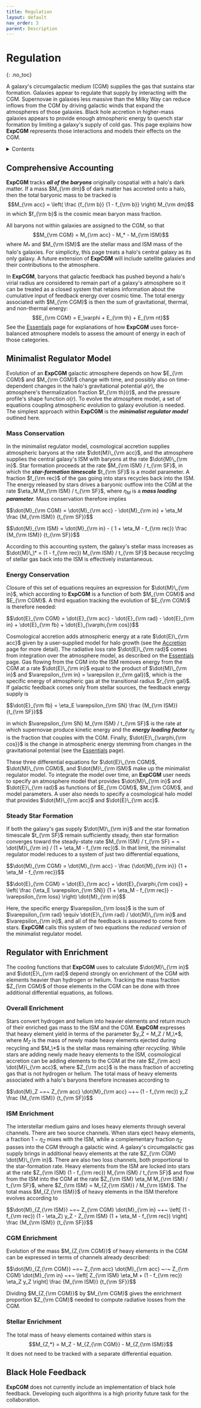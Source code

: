 ```yaml
---
title: Regulation
layout: default
nav_order: 3
parent: Description
---
```


<head>
  <title>MathJax tests</title>

  <script src="https://polyfill.io/v3/polyfill.min.js?features=es6"></script>

  <script>
    MathJax = {
     tex: {
      inlineMath: [['$', '$']],
      displayMath: [ ['$$','$$'], ["\\(","\\)"] ],
      processEscapes: true
      }
     };
  </script>

 <script id="MathJax-script" async
     src="https://cdn.jsdelivr.net/npm/mathjax@3/es5/tex-chtml.js">
  </script>
</head>

# Regulation
{: .no_toc}

A galaxy's circumgalactic medium (CGM) supplies the gas that sustains star formation. Galaxies appear to regulate that supply by interacting with the CGM. Supernovae in galaxies less massive than the Milky Way can reduce inflows from the CGM by driving galactic winds that expand the atmospheres of those galaxies. Black hole accretion in higher-mass galaxies appears to provide enough atmospheric energy to quench star formation by limiting a galaxy's supply of cold gas. This page explains how **ExpCGM** represents those interactions and models their effects on the CGM.

<details closed markdown="block">
  <summary>
   Contents
  </summary>
  {: .text-delta}
- TOC
{:toc}  
</details>

## Comprehensive Accounting

**ExpCGM** tracks ***all of the baryons*** originally cospatial with a halo's dark matter. If a mass $M_{\rm dm}$ of dark matter has accreted onto a halo, then the total baryonic mass to be tracked is
 $$M_{\rm acc} = \left( \frac {f_{\rm b}} {1 - f_{\rm b}} \right) M_{\rm dm}$$
in which $f_{\rm b}$ is the cosmic mean baryon mass fraction. 

All baryons not within galaxies are assigned to the CGM, so that
  $$M_{\rm CGM} = M_{\rm acc} - M_* - M_{\rm ISM}$$
where $M_*$ and $M_{\rm ISM}$ are the stellar mass and ISM mass of the halo's galaxies. For simplicity, this page treats a halo's central galaxy as its only galaxy. A future extension of **ExpCGM** will include satellite galaxies and their contributions to the atmosphere.

In **ExpCGM**, baryons that galactic feedback has pushed beyond a halo's virial radius are considered to remain part of a galaxy's atmosphere so it can be treated as a closed system that retains information about the cumulative input of feedback energy over cosmic time. The total energy associated with $M_{\rm CGM}$ is then the sum of gravitational, thermal, and non-thermal energy:
  $$E_{\rm CGM} = E_\varphi + E_{\rm th} + E_{\rm nt}$$
See the [Essentials](Essentials) page for explanations of how **ExpCGM** uses force-balanced atmosphere models to assess the amount of energy in each of those categories.  

## Minimalist Regulator Model

Evolution of an **ExpCGM** galactic atmosphere depends on how $E_{\rm CGM}$ and $M_{\rm CGM}$ change with time, and possibly also on time-dependent changes in the halo's gravitational potential $\varphi(r)$, the atmosphere's thermalization fraction $f_{\rm th}(r)$, and the pressure profile's shape function $\alpha(r)$. To evolve the atmosphere model, a set of equations coupling atmospheric evolution to galaxy evolution is needed. The simplest approach within **ExpCGM** is the ***minimalist regulator model*** outlined here.

### Mass Conservation

In the minimalist regulator model, cosmological accretion supplies atmospheric baryons at the rate $\dot{M}\_{\rm acc}$, and the atmosphere supplies the central galaxy's ISM with baryons at the rate $\dot{M}\_{\rm in}$. Star formation proceeds at the rate $M_{\rm ISM} / t_{\rm SF}$, in which the ***star-formation timescale*** $t_{\rm SF}$ is a model parameter. A fraction $f_{\rm rec}$ of the gas going into stars recycles back into the ISM. The energy released by stars drives a baryonic outflow into the CGM at the rate $\eta_M M_{\rm ISM} / t_{\rm SF}$, where $\eta_M$ is a ***mass loading parameter***. Mass conservation therefore implies

<p>
  $$\dot{M}_{\rm CGM} = \dot{M}_{\rm acc} - \dot{M}_{\rm in} + \eta_M \frac {M_{\rm ISM}} {t_{\rm SF}}$$
</p>

<p>
  $$\dot{M}_{\rm ISM} = \dot{M}_{\rm in} - ( 1 + \eta_M - f_{\rm rec}) \frac {M_{\rm ISM}} {t_{\rm SF}}$$
</p>

According to this accounting system, the galaxy's stellar mass increases as $\dot{M}\_\* = (1 - f_{\rm rec}) M_{\rm ISM} / t_{\rm SF}$ because recycling of stellar gas back into the ISM is effectively instantaneous. 

### Energy Conservation

Closure of this set of equations requires an expression for $\dot{M}\_{\rm in}$, which according to **ExpCGM** is a function of both $M_{\rm CGM}$ and $E_{\rm CGM}$. A third equation tracking the evolution of $E_{\rm CGM}$ is therefore needed:

<p>
  $$\dot{E}_{\rm CGM} = \dot{E}_{\rm acc} - \dot{E}_{\rm rad} - \dot{E}_{\rm in} + \dot{E}_{\rm fb} + \dot{E}_{\varphi,{\rm cos}}$$
</p>

Cosmological accretion adds atmospheric energy at a rate $\dot{E}\_{\rm acc}$ given by a user-supplied model for halo growth (see the [Accretion](/ExpCGM/extensions/Accretion) page for more detail). The radiative loss rate $\dot{E}\_{\rm rad}$ comes from integration over the atmosphere model, as described on the [Essentials](Essentials) page. Gas flowing from the CGM into the ISM removes energy from the CGM at a rate $\dot{E}\_{\rm in}$ equal to the product of $\dot{M}\_{\rm in}$ and $\varepsilon_{\rm in} = \varepsilon (r_{\rm gal})$, which is the specific energy of atmospheric gas at the transitional radius $r_{\rm gal}$. If galactic feedback comes only from stellar sources, the feedback energy supply is 

<p>
  $$\dot{E}_{\rm fb} = \eta_E \varepsilon_{\rm SN} \frac {M_{\rm ISM}} {t_{\rm SF}}$$
</p>

in which $\varepsilon_{\rm SN} M_{\rm ISM} / t_{\rm SF}$ is the rate at which supernovae produce kinetic energy and the ***energy loading factor*** $\eta_E$ is the fraction that couples with the CGM. Finally, $\dot{E}\_{\varphi,{\rm cos}}$ is the change in atmospheric energy stemming from changes in the gravitational potential (see the [Essentials](Essentials) page).

These three differential equations for $\dot{E}\_{\rm CGM}$, $\dot{M}\_{\rm CGM}$, and $\dot{M}\_{\rm ISM}$ make up the minimalist regulator model. To integrate the model over time, an **ExpCGM** user needs to specify an atmosphere model that provides $\dot{M}\_{\rm in}$ and $\dot{E}\_{\rm rad}$ as functions of $E_{\rm CGM}$, $M_{\rm CGM}$, and model parameters. A user also needs to specify a cosmological halo model that provides $\dot{M}\_{\rm acc}$ and $\dot{E}\_{\rm acc}$. 

### Steady Star Formation

If both the galaxy's gas supply $\dot{M}\_{\rm in}$ and the star formation timescale $t_{\rm SF}$ remain sufficiently steady, then star formation converges toward the steady-state rate $M_{\rm ISM} / t_{\rm SF} = = \dot{M}\_{\rm in} / (1 + \eta_M - f_{\rm rec})$. In that limit, the minimalist regulator model reduces to a system of just two differential equations,  

<p>
  $$\dot{M}_{\rm CGM} = \dot{M}_{\rm acc} - \frac {\dot{M}_{\rm in}} {1 + \eta_M - f_{\rm rec}}$$
</p>

<p>
  $$\dot{E}_{\rm CGM} = \dot{E}_{\rm acc} + \dot{E}_{\varphi,{\rm cos}} + \left( \frac {\eta_E \varepsilon_{\rm SN}} {1 + \eta_M - f_{\rm rec}} - \varepsilon_{\rm loss} \right) \dot{M}_{\rm in}$$
</p>

Here, the specific energy $\varepsilon_{\rm loss}$ is the sum of $\varepsilon_{\rm rad} \equiv \dot{E}\_{\rm rad} / \dot{M}\_{\rm in}$ and $\varepsilon_{\rm in}$, and all of the feedback is assumed to come from stars. **ExpCGM** calls this system of two equations the *reduced version* of the minimalist regulator model.


## Regulator with Enrichment

The cooling functions that **ExpCGM** uses to calculate $\dot{M}\_{\rm in}$ and $\dot{E}\_{\rm rad}$ depend strongly on enrichment of the CGM with elements heavier than hydrogen or helium. Tracking the mass fraction $Z_{\rm CGM}$ of those elements in the CGM can be done with three additional differential equations, as follows.

### Overall Enrichment

Stars convert hydrogen and helium into heavier elements and return much of their enriched gas mass to the ISM and the CGM. **ExpCGM** expresses that heavy element yield in terms of the parameter $y_Z = M_Z / M_\*$, where $M_Z$ is the mass of newly made heavy elements ejected during recycling and $M_\*$ is the stellar mass remaining *after recycling*. While stars are adding newly made heavy elements to the ISM, cosmological accretion can be adding elements to the CGM at the rate $Z_{\rm acc} \dot{M}\_{\rm acc}$, where $Z_{\rm acc}$ is the mass fraction of accreting gas that is not hydrogen or helium. The total mass of heavy elements associated with a halo's baryons therefore increases according to

<p>
  $$\dot{M}_Z ~=~ Z_{\rm acc} \dot{M}_{\rm acc} ~+~ (1 - f_{\rm rec}) y_Z \frac {M_{\rm ISM}} {t_{\rm SF}}$$
</p>

### ISM Enrichment

The interstellar medium gains and loses heavy elements through several channels. There are two source channels. When stars eject heavy elements, a fraction $1 - \eta_Z$ mixes with the ISM, while a complementary fraction $\eta_Z$ passes into the CGM through a galactic wind. A galaxy's circumgalactic gas supply brings in additional heavy elements at the rate $Z_{\rm CGM} \dot{M}\_{\rm in}$. There are also two loss channels, both proportional to the star-formation rate. Heavy elements from the ISM are locked into stars at the rate $Z_{\rm ISM} (1 - f_{\rm rec}) M_{\rm ISM} / t_{\rm SF}$ and flow from the ISM into the CGM at the rate $Z_{\rm ISM} \eta_M M_{\rm ISM} / t_{\rm SF}$, where $Z_{\rm ISM} = M_{Z,{\rm ISM}} / M_{\rm ISM}$. The total mass $M_{Z,{\rm ISM}}$ of heavy elements in the ISM therefore evolves according to 

<p>
  $$\dot{M}_{Z,{\rm ISM}} ~=~ Z_{\rm CGM} \dot{M}_{\rm in} ~+~ \left[ (1 - f_{\rm rec}) (1 - \eta_Z) y_Z - Z_{\rm ISM} (1 + \eta_M - f_{\rm rec}) \right] \frac {M_{\rm ISM}} {t_{\rm SF}}$$
</p>

### CGM Enrichment

Evolution of the mass $M_{Z,{\rm CGM}}$ of heavy elements in the CGM  can be expressed in terms of channels already described:

<p>
  $$\dot{M}_{Z,{\rm CGM}} ~=~ Z_{\rm acc} \dot{M}_{\rm acc} ~-~ Z_{\rm CGM} \dot{M}_{\rm in} ~+~ \left[ Z_{\rm ISM} \eta_M + (1 - f_{\rm rec}) \eta_Z y_Z \right] \frac {M_{\rm ISM}} {t_{\rm SF}}$$
</p>

Dividing $M_{Z,{\rm CGM}}$ by $M_{\rm CGM}$ gives the enrichment proportion $Z_{\rm CGM}$ needed to compute radiative losses from the CGM.

### Stellar Enrichment

The total mass of heavy elements contained within stars is
  $$M_{Z,*} = M_Z - M_{Z,{\rm CGM}} - M_{Z,{\rm ISM}}$$
It does not need to be tracked with a separate differential equation.

## Black Hole Feedback

**ExpCGM** does not currently include an implementation of black hole feedback. Developing such algorithms is a high priority future task for the collaboration.




